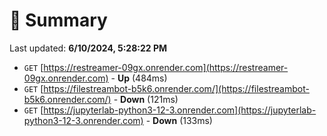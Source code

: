 # 📖 Summary
Last updated: **6/10/2024, 5:28:22 PM**

- `GET` [https://restreamer-09gx.onrender.com](https://restreamer-09gx.onrender.com) - **Up** (484ms)
- `GET` [https://filestreambot-b5k6.onrender.com/](https://filestreambot-b5k6.onrender.com/) - **Down** (121ms)
- `GET` [https://jupyterlab-python3-12-3.onrender.com](https://jupyterlab-python3-12-3.onrender.com) - **Down** (133ms)
